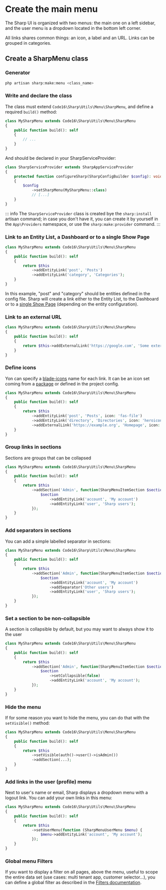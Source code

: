 # Create the main menu

The Sharp UI is organized with two menus: the main one on a left sidebar, and the user menu is a dropdown located in the bottom left corner.

All links shares common things: an icon, a label and an URL. Links can be grouped in categories.

## Create a SharpMenu class

### Generator

```bash
php artisan sharp:make:menu <class_name>
```

### Write and declare the class

The class must extend `Code16\Sharp\Utils\Menu\SharpMenu`, and define a required `build()` method:

```php
class MySharpMenu extends Code16\Sharp\Utils\Menu\SharpMenu
{
    public function build(): self
    {
        // ...
    }
}
```

And should be declared in your SharpServiceProvider:

```php
class SharpServiceProvider extends SharpAppServiceProvider
{
    protected function configureSharp(SharpConfigBuilder $config): void
    {
        $config
            ->setSharpMenu(MySharpMenu::class)
            // [...]
    }
}
```

::: info
The `SharpServiceProvider` class is created bye the `sharp:install` artisan command; in case you don't have it, you can create it by yourself in the `App\Providers` namespace, or use the `sharp:make:provider` command.
:::

### Link to an Entity List, a Dashboard or to a single Show Page

```php
class MySharpMenu extends Code16\Sharp\Utils\Menu\SharpMenu
{
    public function build(): self
    {
        return $this
            ->addEntityLink('post', 'Posts')
            ->addEntityLink('category', 'Categories');
    }
}
```

In this example, "post" and "category" should be entities defined in the config file. Sharp will create a link either to the Entity List, to the Dashboard or to a [single Show Page](single-show.md) (depending on the entity configuration).

### Link to an external URL

```php
class MySharpMenu extends Code16\Sharp\Utils\Menu\SharpMenu
{
    public function build(): self
    {
        return $this->addExternalLink('https://google.com', 'Some external link');
    }
}
```

### Define icons

Yon can specify a [blade-icons](https://blade-ui-kit.com/blade-icons) name for each link. It can be an icon set coming from a [package](https://github.com/blade-ui-kit/blade-icons?tab=readme-ov-file#icon-packages) or defined in the project config.

```php
class MySharpMenu extends Code16\Sharp\Utils\Menu\SharpMenu
{
    public function build(): self
    {
        return $this
            ->addEntityLink('post', 'Posts', icon: 'fas-file')
            ->addEntityLink('directory', 'Directories', icon: 'heroicon-o-folder')
            ->addExternalLink('https://example.org', 'Homepage', icon: 'icon-logo'); // icon defined in the project (e.g. in resources/svg)
    }
}
```

### Group links in sections

Sections are groups that can be collapsed

```php
class MySharpMenu extends Code16\Sharp\Utils\Menu\SharpMenu
{
    public function build(): self
    {
        return $this
            ->addSection('Admin', function(SharpMenuItemSection $section) {
                $section
                    ->addEntityLink('account', 'My account')
                    ->addEntityLink('user', 'Sharp users');
            });
    }
}
```

### Add separators in sections

You can add a simple labelled separator in sections:

```php
class MySharpMenu extends Code16\Sharp\Utils\Menu\SharpMenu
{
    public function build(): self
    {
        return $this
            ->addSection('Admin', function(SharpMenuItemSection $section) {
                $section
                    ->addEntityLink('account', 'My account')
                    ->addSeparator('Other users')
                    ->addEntityLink('user', 'Sharp users');
            });
    }
}
```

### Set a section to be non-collapsible

A section is collapsible by default, but you may want to always show it to the user

```php
class MySharpMenu extends Code16\Sharp\Utils\Menu\SharpMenu
{
    public function build(): self
    {
        return $this
            ->addSection('Admin', function(SharpMenuItemSection $section) {
                $section
                    ->setCollapsible(false)
                    ->addEntityLink('account', 'My account');
            });
    }
}
```

### Hide the menu

If for some reason you want to hide the menu, you can do that with the `setVisible()` method:

```php
class MySharpMenu extends Code16\Sharp\Utils\Menu\SharpMenu
{
    public function build(): self
    {
        return $this
            ->setVisible(auth()->user()->isAdmin())
            ->addSection(...);
    }
}
```

### Add links in the user (profile) menu

Next to user's name or email, Sharp displays a dropdown menu with a logout link. You can add your own links in this menu:

```php
class MySharpMenu extends Code16\Sharp\Utils\Menu\SharpMenu
{
    public function build(): self
    {
        return $this
            ->setUserMenu(function (SharpMenuUserMenu $menu) {
                $menu->addEntityLink('account', 'My account');
            });
    }
}
```

### Global menu Filters

If you want to display a filter on all pages, above the menu, useful to scope the entire data set (use cases: multi tenant app, customer selector...), you can define a global filter as described in the [Filters documentation](filters.md#global-menu-filters).